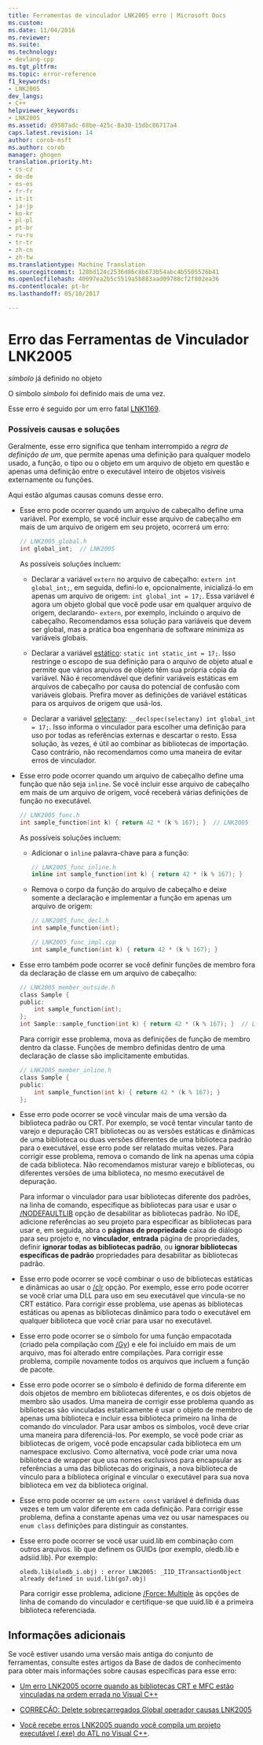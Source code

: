 ```yaml
---
title: Ferramentas de vinculador LNK2005 erro | Microsoft Docs
ms.custom: 
ms.date: 11/04/2016
ms.reviewer: 
ms.suite: 
ms.technology:
- devlang-cpp
ms.tgt_pltfrm: 
ms.topic: error-reference
f1_keywords:
- LNK2005
dev_langs:
- C++
helpviewer_keywords:
- LNK2005
ms.assetid: d9587adc-68be-425c-8a30-15dbc86717a4
caps.latest.revision: 14
author: corob-msft
ms.author: corob
manager: ghogen
translation.priority.ht:
- cs-cz
- de-de
- es-es
- fr-fr
- it-it
- ja-jp
- ko-kr
- pl-pl
- pt-br
- ru-ru
- tr-tr
- zh-cn
- zh-tw
ms.translationtype: Machine Translation
ms.sourcegitcommit: 128bd124c2536d86c8b673b54abc4b5505526b41
ms.openlocfilehash: 40097ea2b5c5519a5b883aad09788cf2f802ea36
ms.contentlocale: pt-br
ms.lasthandoff: 05/10/2017

---
```

# <a name="linker-tools-error-lnk2005"></a>Erro das Ferramentas de Vinculador LNK2005
*símbolo* já definido no objeto  
  
O símbolo *símbolo* foi definido mais de uma vez.   
  
Esse erro é seguido por um erro fatal [LNK1169](../../error-messages/tool-errors/linker-tools-error-lnk1169.md).  
  
### <a name="possible-causes-and-solutions"></a>Possíveis causas e soluções  
  
Geralmente, esse erro significa que tenham interrompido a *regra de definição de um*, que permite apenas uma definição para qualquer modelo usado, a função, o tipo ou o objeto em um arquivo de objeto em questão e apenas uma definição entre o executável inteiro de objetos visíveis externamente ou funções.  
  
Aqui estão algumas causas comuns desse erro.  
  
-   Esse erro pode ocorrer quando um arquivo de cabeçalho define uma variável. Por exemplo, se você incluir esse arquivo de cabeçalho em mais de um arquivo de origem em seu projeto, ocorrerá um erro:  
  
    ```h  
    // LNK2005_global.h  
    int global_int;  // LNK2005
    ```  
  
    As possíveis soluções incluem:  
  
    -   Declarar a variável `extern` no arquivo de cabeçalho: `extern int global_int;`, em seguida, defini-lo e, opcionalmente, inicializá-lo em apenas um arquivo de origem: `int global_int = 17;`. Essa variável é agora um objeto global que você pode usar em qualquer arquivo de origem, declarando- `extern`, por exemplo, incluindo o arquivo de cabeçalho. Recomendamos essa solução para variáveis que devem ser global, mas a prática boa engenharia de software minimiza as variáveis globais.  
    
    -   Declarar a variável [estático](../../cpp/storage-classes-cpp.md#static): `static int static_int = 17;`. Isso restringe o escopo de sua definição para o arquivo de objeto atual e permite que vários arquivos de objeto têm sua própria cópia da variável. Não é recomendável que definir variáveis estáticas em arquivos de cabeçalho por causa do potencial de confusão com variáveis globais. Prefira mover as definições de variável estáticas para os arquivos de origem que usá-los.  
  
    -   Declarar a variável [selectany](../../cpp/selectany.md): `__declspec(selectany) int global_int = 17;`. Isso informa o vinculador para escolher uma definição para uso por todas as referências externas e descartar o resto. Essa solução, às vezes, é útil ao combinar as bibliotecas de importação. Caso contrário, não recomendamos como uma maneira de evitar erros de vinculador.  
  
-   Esse erro pode ocorrer quando um arquivo de cabeçalho define uma função que não seja `inline`. Se você incluir esse arquivo de cabeçalho em mais de um arquivo de origem, você receberá várias definições de função no executável.  
    
    ```h  
    // LNK2005_func.h  
    int sample_function(int k) { return 42 * (k % 167); }  // LNK2005
    ```  
  
    As possíveis soluções incluem:  
  
    -   Adicionar o `inline` palavra-chave para a função: 

        ```h  
        // LNK2005_func_inline.h  
        inline int sample_function(int k) { return 42 * (k % 167); }  
        ```  
  
    -   Remova o corpo da função do arquivo de cabeçalho e deixe somente a declaração e implementar a função em apenas um arquivo de origem:  
  
        ```h  
        // LNK2005_func_decl.h  
        int sample_function(int);  
        ```  
  
        ```cpp  
        // LNK2005_func_impl.cpp  
        int sample_function(int k) { return 42 * (k % 167); }  
        ```  
-   Esse erro também pode ocorrer se você definir funções de membro fora da declaração de classe em um arquivo de cabeçalho:  
  
    ```h  
    // LNK2005_member_outside.h  
    class Sample {
    public:
        int sample_function(int);  
    };
    int Sample::sample_function(int k) { return 42 * (k % 167); }  // LNK2005
    ```  
  
    Para corrigir esse problema, mova as definições de função de membro dentro da classe. Funções de membro definidas dentro de uma declaração de classe são implicitamente embutidas.  
  
    ```h  
    // LNK2005_member_inline.h  
    class Sample {
    public:
        int sample_function(int k) { return 42 * (k % 167); }  
    };
    ```  
  
-   Esse erro pode ocorrer se você vincular mais de uma versão da biblioteca padrão ou CRT. Por exemplo, se você tentar vincular tanto de varejo e depuração CRT bibliotecas ou as versões estáticas e dinâmicas de uma biblioteca ou duas versões diferentes de uma biblioteca padrão para o executável, esse erro pode ser relatado muitas vezes. Para corrigir esse problema, remova o comando de link na apenas uma cópia de cada biblioteca. Não recomendamos misturar varejo e bibliotecas, ou diferentes versões de uma biblioteca, no mesmo executável de depuração.  
  
    Para informar o vinculador para usar bibliotecas diferente dos padrões, na linha de comando, especifique as bibliotecas para usar e usar o [/NODEFAULTLIB](../../build/reference/nodefaultlib-ignore-libraries.md) opção de desabilitar as bibliotecas padrão. No IDE, adicione referências ao seu projeto para especificar as bibliotecas para usar e, em seguida, abra o **páginas de propriedade** caixa de diálogo para seu projeto e, no **vinculador**, **entrada** página de propriedades, definir **ignorar todas as bibliotecas padrão**, ou **ignorar bibliotecas específicas de padrão** propriedades para desabilitar as bibliotecas padrão.   
  
-   Esse erro pode ocorrer se você combinar o uso de bibliotecas estáticas e dinâmicas ao usar o [/clr](../../build/reference/clr-common-language-runtime-compilation.md) opção. Por exemplo, esse erro pode ocorrer se você criar uma DLL para uso em seu executável que vincula-se no CRT estático. Para corrigir esse problema, use apenas as bibliotecas estáticas ou apenas as bibliotecas dinâmico para todo o executável em qualquer biblioteca que você criar para usar no executável.  
  
-   Esse erro pode ocorrer se o símbolo for uma função empacotada (criado pela compilação com [/Gy](../../build/reference/gy-enable-function-level-linking.md)) e ele foi incluído em mais de um arquivo, mas foi alterado entre compilações. Para corrigir esse problema, compile novamente todos os arquivos que incluem a função de pacote.  
  
-   Esse erro pode ocorrer se o símbolo é definido de forma diferente em dois objetos de membro em bibliotecas diferentes, e os dois objetos de membro são usados. Uma maneira de corrigir esse problema quando as bibliotecas são vinculadas estaticamente é usar o objeto de membro de apenas uma biblioteca e incluir essa biblioteca primeiro na linha de comando do vinculador. Para usar ambos os símbolos, você deve criar uma maneira para diferenciá-los. Por exemplo, se você pode criar as bibliotecas de origem, você pode encapsular cada biblioteca em um namespace exclusivo. Como alternativa, você pode criar uma nova biblioteca de wrapper que usa nomes exclusivos para encapsular as referências a uma das bibliotecas do originais, a nova biblioteca de vínculo para a biblioteca original e vincular o executável para sua nova biblioteca em vez da biblioteca original.  
  
-   Esse erro pode ocorrer se um `extern const` variável é definida duas vezes e tem um valor diferente em cada definição. Para corrigir esse problema, defina a constante apenas uma vez ou usar namespaces ou `enum class` definições para distinguir as constantes.  
  
-   Esse erro pode ocorrer se você usar uuid.lib em combinação com outros arquivos. lib que definem os GUIDs (por exemplo, oledb.lib e adsiid.lib). Por exemplo:  
  
    ```Output  
    oledb.lib(oledb_i.obj) : error LNK2005: _IID_ITransactionObject  
    already defined in uuid.lib(go7.obj)  
    ```  
  
     Para corrigir esse problema, adicione [/Force: Multiple](../../build/reference/force-force-file-output.md) às opções de linha de comando do vinculador e certifique-se que uuid.lib é a primeira biblioteca referenciada.
  
## <a name="additional-information"></a>Informações adicionais  
  
Se você estiver usando uma versão mais antiga do conjunto de ferramentas, consulte estes artigos da Base de dados de conhecimento para obter mais informações sobre causas específicas para esse erro:  
  
-   [Um erro LNK2005 ocorre quando as bibliotecas CRT e MFC estão vinculadas na ordem errada no Visual C++](https://support.microsoft.com/kb/148652)  
  
-   [CORREÇÃO: Delete sobrecarregados Global operador causas LNK2005](https://support.microsoft.com/kb/140440)  
  
-   [Você recebe erros LNK2005 quando você compila um projeto executável (.exe) do ATL no Visual C++](https://support.microsoft.com/kb/184235).  
  

